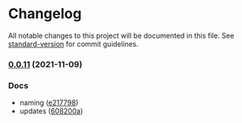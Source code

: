 # Changelog

All notable changes to this project will be documented in this file. See [standard-version](https://github.com/conventional-changelog/standard-version) for commit guidelines.

### [0.0.11](https://github.com/matthill8286/atomic-cms-content/compare/v0.0.10...v0.0.11) (2021-11-09)


### Docs

* naming ([e217798](https://github.com/matthill8286/atomic-cms-content/commit/e2177986afad4223c491ec5a55230f873bdc4eb4))
* updates ([608200a](https://github.com/matthill8286/atomic-cms-content/commit/608200a46457c3f06314d2d7744cb4369e921f75))
